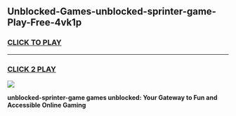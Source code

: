 
## Unblocked-Games-unblocked-sprinter-game-Play-Free-4vk1p
<h3>
<a href="https://premium76.site?title=unblocked-sprinter-game&ref=21A">CLICK TO PLAY</a></h3>
<hr>

<h3>
<a href="https://premium76.site?title=unblocked-sprinter-game&ref=21A">CLICK 2 PLAY</a>
  
</h3>

<a href="https://premium76.site?title=unblocked-sprinter-game&ref=21A"><img src="https://clearcache.store/games.png"></a>


**unblocked-sprinter-game games unblocked: Your Gateway to Fun and Accessible Online Gaming**
